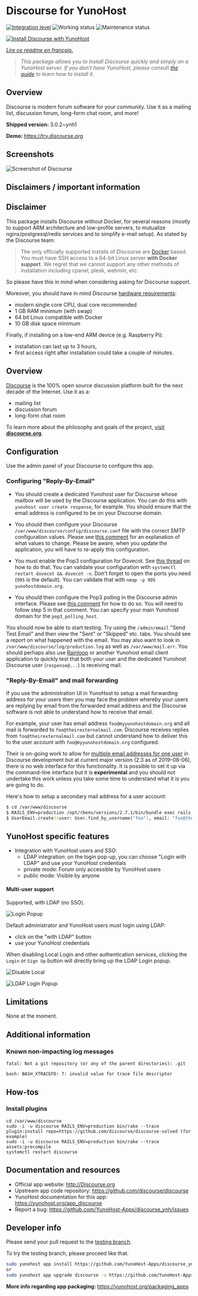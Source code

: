 <!--
N.B.: This README was automatically generated by https://github.com/YunoHost/apps/tree/master/tools/README-generator
It shall NOT be edited by hand.
-->

# Discourse for YunoHost

[![Integration level](https://dash.yunohost.org/integration/discourse.svg)](https://dash.yunohost.org/appci/app/discourse) ![Working status](https://ci-apps.yunohost.org/ci/badges/discourse.status.svg) ![Maintenance status](https://ci-apps.yunohost.org/ci/badges/discourse.maintain.svg)

[![Install Discourse with YunoHost](https://install-app.yunohost.org/install-with-yunohost.svg)](https://install-app.yunohost.org/?app=discourse)

*[Lire ce readme en français.](./README_fr.md)*

> *This package allows you to install Discourse quickly and simply on a YunoHost server.
If you don't have YunoHost, please consult [the guide](https://yunohost.org/#/install) to learn how to install it.*

## Overview

Discourse is modern forum software for your community. Use it as a mailing list, discussion forum, long-form chat room, and more!

**Shipped version:** 3.0.2~ynh1

**Demo:** https://try.discourse.org

## Screenshots

![Screenshot of Discourse](./doc/screenshots/screenshot.png)

## Disclaimers / important information

## Disclaimer

This package installs Discourse without Docker, for several reasons (mostly to support ARM architecture and low-profile servers, to mutualize nginx/postgresql/redis services and to simplify e-mail setup).
As stated by the Discourse team:
> The only officially supported installs of Discourse are [Docker](https://www.docker.io/) based. You must have SSH access to a 64-bit Linux server **with Docker support**. We regret that we cannot support any other methods of installation including cpanel, plesk, webmin, etc.

So please have this in mind when considering asking for Discourse support.

Moreover, you should have in mind Discourse [hardware requirements](https://github.com/discourse/discourse/blob/master/docs/INSTALL.md#hardware-requirements):
- modern single core CPU, dual core recommended
- 1 GB RAM minimum (with swap)
- 64 bit Linux compatible with Docker
- 10 GB disk space minimum

Finally, if installing on a low-end ARM device (e.g. Raspberry Pi):
- installation can last up to 3 hours,
- first access right after installation could take a couple of minutes.

## Overview
[Discourse](http://www.discourse.org) is the 100% open source discussion platform built for the next decade of the Internet. Use it as a:

- mailing list
- discussion forum
- long-form chat room

To learn more about the philosophy and goals of the project, [visit **discourse.org**](http://www.discourse.org).

## Configuration

Use the admin panel of your Discourse to configure this app.

### Configuring "Reply-By-Email"

* You should create a dedicated Yunohost user for Discourse whose mailbox will be used by the Discourse application. You can do this with `yunohost user create response`, for example. You should ensure that the email address is configured to be on your Discourse domain.

* You should then configure your Discourse `/var/www/discourse/config/discourse.conf` file with the correct SMTP configuration values. Please see [this comment](https://github.com/YunoHost-Apps/discourse_ynh/issues/2#issuecomment-409510325) for an explanation of what values to change. Please be aware, when you update the application, you will have to re-apply this configuration.

* You must enable the Pop3 configuration for Dovecot. See [this thread](https://forum.yunohost.org/t/how-to-enable-pop3-in-yunohost/1662/2) on how to do that. You can validate your configuration with `systemctl restart dovecot && dovecot -n`. Don't forget to open the ports you need (`995` is the default). You can validate that with `nmap -p 995 yunohostdomain.org`.

* You should then configure the Pop3 polling in the Discourse admin interface. Please see [this comment](https://meta.discourse.org/t/set-up-reply-via-email-support/14003) for how to do so. You will need to follow step 5 in that comment. You can specify your main Yunohost domain for the `pop3_polling_host`.

You should now be able to start testing. Try using the `/admin/email` "Send Test Email" and then view the "Sent" or "Skipped" etc. tabs. You should see a report on what happened with the email. You may also want to look in `/var/www/discourse/log/production.log` as well as `/var/www/mail.err`. You should perhaps also use [Rainloop](https://github.com/YunoHost-Apps/rainloop_ynh) or another Yunohost email client application to quickly test that both your user and the dedicated Yunohost Discourse user (`response@...`) is receiving mail.

### "Reply-By-Email" and mail forwarding

If you use the administration UI in YunoHost to setup a mail forwarding address for your users then you may face the problem whereby your users are replying by email from the forwarded email address and the Discourse software is not able to understand how to receive that email.

For example, your user has email address `foo@myyunohostdomain.org` and all mail is forwarded to `foo@theirexternalmail.com`. Discourse receives replies from `foo@theirexternalmail.com` but cannot understand how to deliver this to the user account with `foo@myyunohostdomain.org` configured.

Their is on-going work to allow for [multiple email addresses for one user](https://meta.discourse.org/t/additional-email-address-per-user-account-support/59847) in Discourse development but at current major version (2.3 as of 2019-08-06), there is no web interface for this functionality. It is possible to set it up via the command-line interface but it is **experimental** and you should not undertake this work unless you take some time to understand what it is you are going to do.

Here's how to setup a secondary mail address for a user account:

```bash
$ cd /var/www/discourse
$ RAILS_ENV=production /opt/rbenv/versions/2.7.1/bin/bundle exec rails c
$ UserEmail.create!(user: User.find_by_username("foo"), email: "foo@theirexternalmail.com")
```

## YunoHost specific features

 * Integration with YunoHost users and SSO:
   * LDAP integration: on the login pop-up, you can choose "Login with LDAP" and use your YunoHost credentials
   * private mode: Forum only accessible by YunoHost users
   * public mode: Visible by anyone

#### Multi-user support

Supported, with LDAP (no SSO).

![Login Popup](https://raw.githubusercontent.com/jonmbake/screenshots/master/discourse-ldap-auth/login.png)

Default administrator and YunoHost users must login using LDAP:
* click on the "with LDAP" button
* use your YunoHost credentials

When disabling Local Login and other authentication services, clicking the `Login` or `Sign Up` button will directly bring up the LDAP Login popup.

![Disable Local](https://raw.githubusercontent.com/jonmbake/screenshots/master/discourse-ldap-auth/disable_local.png)

![LDAP Login Popup](https://raw.githubusercontent.com/jonmbake/screenshots/master/discourse-ldap-auth/ldap_popup.png)

## Limitations

None at the moment.

## Additional information
### Known non-impacting log messages
```
fatal: Not a git repository (or any of the parent directories): .git

bash: BASH_XTRACEFD: 7: invalid value for trace file descriptor
```
## How-tos
### Install plugins
```
cd /var/www/discourse
sudo -i -u discourse RAILS_ENV=production bin/rake --trace plugin:install repo=https://github.com/discourse/discourse-solved (for example)
sudo -i -u discourse RAILS_ENV=production bin/rake --trace assets:precompile
systemctl restart discourse
```

## Documentation and resources

* Official app website: <http://Discourse.org>
* Upstream app code repository: <https://github.com/discourse/discourse>
* YunoHost documentation for this app: <https://yunohost.org/app_discourse>
* Report a bug: <https://github.com/YunoHost-Apps/discourse_ynh/issues>

## Developer info

Please send your pull request to the [testing branch](https://github.com/YunoHost-Apps/discourse_ynh/tree/testing).

To try the testing branch, please proceed like that.

``` bash
sudo yunohost app install https://github.com/YunoHost-Apps/discourse_ynh/tree/testing --debug
or
sudo yunohost app upgrade discourse -u https://github.com/YunoHost-Apps/discourse_ynh/tree/testing --debug
```

**More info regarding app packaging:** <https://yunohost.org/packaging_apps>
